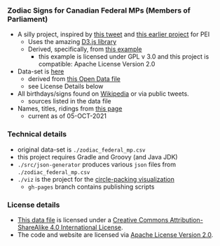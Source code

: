 ### Zodiac Signs for Canadian Federal MPs (Members of Parliament)

- A silly project, inspired by [this tweet](https://twitter.com/perry_chel/status/1437800478897758212) and [this earlier project](https://codetojoy.github.io/PrinceEdwardIsland/web/pei-poli-zodiac/index.html) for PEI
  - Uses the amazing [D3.js library](https://d3js.org)
  - Derived, specifically, from [this example](https://gist.github.com/mbostock/4063530)
    - this example is licensed under GPL v 3.0 and this project is compatible: Apache License Version 2.0
- Data-set is [here](./zodiac_federal_mp.csv)
  - derived from [this Open Data file](https://www.ourcommons.ca/en/open-data#CurrentMembers)
  - see License Details below
- All birthdays/signs found on [Wikipedia](https://wikipedia.org) or via public tweets.
  - sources listed in the data file
- Names, titles, ridings from [this page](https://www.assembly.pe.ca/members)
  - current as of 05-OCT-2021

### Technical details

- original data-set is `./zodiac_federal_mp.csv`
- this project requires Gradle and Groovy (and Java JDK)
- `./src/json-generator` produces various `json` files from `./zodiac_federal_mp.csv`
- `./viz` is the project for the [circle-packing visualization](https://codetojoy.github.io/canada-poli-zodiac/index.html)
  - `gh-pages` branch contains publishing scripts

### License details

- [This data file](./zodiac_federal_mp.csv) is licensed under a [Creative Commons Attribution-ShareAlike 4.0 International License](http://creativecommons.org/licenses/by-sa/4.0/).
- The code and website are licensed via [Apache License Version 2.0](./LICENSE).
